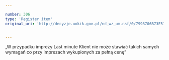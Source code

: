 ```yaml
---

number: 306
type: 'Register item'
original_uri: 'http://decyzje.uokik.gov.pl/nd_wz_um.nsf/0/7993706B73F5151EC12572DD003294DE?OpenDocument'


---
```


„W przypadku imprezy Last minute Klient nie może stawiać takich samych wymagań co przy imprezach wykupionych za pełną cenę”
